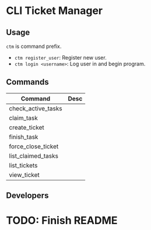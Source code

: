 # CLI Ticket Manager

## Usage

`ctm` is command prefix.

- `ctm register_user`: Register new user.
- `ctm login <username>`: Log user in and begin program.

## Commands

| Command | Desc |
|---------|------|
| check_active_tasks | |
| claim_task | |
| create_ticket | |
| finish_task | |
| force_close_ticket | |
| list_claimed_tasks | |
| list_tickets | |
| view_ticket | |

## Developers

# TODO: Finish README